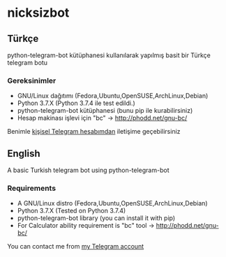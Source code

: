 # nicksizbot

## Türkçe
python-telegram-bot kütüphanesi kullanılarak yapılmış basit bir Türkçe telegram botu

### Gereksinimler
* GNU/Linux dağıtımı (Fedora,Ubuntu,OpenSUSE,ArchLinux,Debian)
* Python 3.7.X (Python 3.7.4 ile test edildi.)
* python-telegram-bot kütüphanesi (bunu pip ile kurabilirsiniz)
* Hesap makinası işlevi için "bc" -> http://phodd.net/gnu-bc/

Benimle [kişisel Telegram hesabımdan](https://t.me/unigorn) iletişime geçebilirsiniz

## English
A basic Turkish telegram bot using python-telegram-bot

### Requirements
* A GNU/Linux distro (Fedora,Ubuntu,OpenSUSE,ArchLinux,Debian)
* Python 3.7.X (Tested on Python 3.7.4)
* python-telegram-bot library (you can install it with pip)
* For Calculator ability requirement is  "bc" tool -> http://phodd.net/gnu-bc/

You can contact me from [my Telegram account](https://t.me/unigorn)
